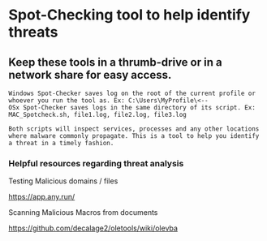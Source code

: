 # Spot-Checking tool to help identify threats

## Keep these tools in a thrumb-drive or in a network share for easy access.

```
Windows Spot-Checker saves log on the root of the current profile or whoever you run the tool as. Ex: C:\Users\MyProfile\<--
OSx Spot-Checker saves logs in the same directory of its script. Ex: MAC_Spotcheck.sh, file1.log, file2.log, file3.log

Both scripts will inspect services, processes and any other locations where malware commonly propagate. This is a tool to help you identify a threat in a timely fashion.
```

### Helpful resources regarding threat analysis
Testing Malicious domains / files

https://app.any.run/

Scanning Malicious Macros from documents

https://github.com/decalage2/oletools/wiki/olevba
